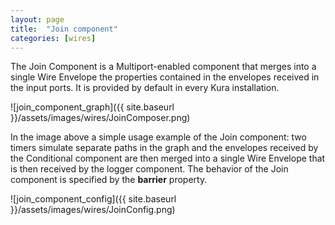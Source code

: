 ```yaml
---
layout: page
title:  "Join component"
categories: [wires]
---
```


The Join Component is a Multiport-enabled component that merges into a single Wire Envelope the properties contained in the envelopes received in the input ports. It is provided by default in every Kura installation.

![join_component_graph]({{ site.baseurl }}/assets/images/wires/JoinComposer.png)

In the image above a simple usage example of the Join component: two timers simulate separate paths in the graph and the envelopes received by the Conditional component are then merged into a single Wire Envelope that is then received by the logger component.
The behavior of the Join component is specified by the **barrier** property.

![join_component_config]({{ site.baseurl }}/assets/images/wires/JoinConfig.png)